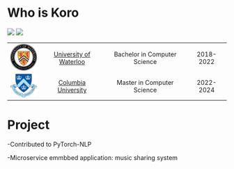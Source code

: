 # Who is Koro

[![](https://img.shields.io/badge/Website-red)](https://koroiscoding.github.io/)
[![](https://img.shields.io/badge/LinkedIn-blue)](https://www.linkedin.com/in/koro-yiyang-hu-1336801a2/)


| | | | |
|:--:|:--:|:--:|:--:|
| <img width="75" src="./uwaterloo.png" alt="Waterloo"></img> | [University of Waterloo](https://uwaterloo.ca/) | Bachelor in Computer Science | 2018- 2022 |
| <img width="75" src="./columbia.png" alt="Columbia"></img> | [Columbia University](https://www.columbia.edu/) | Master in Computer Science | 2022- 2024 |


# Project
-Contributed to PyTorch-NLP

-Microservice emmbbed application: music sharing system
